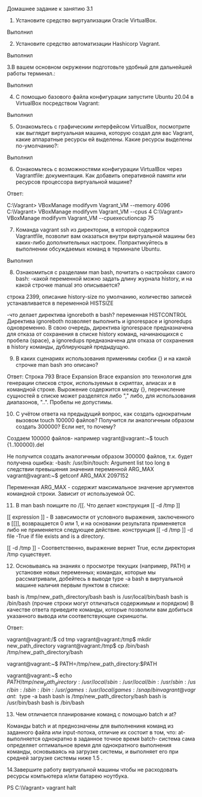 Домашнее задание к занятию 3.1

1. Установите средство виртуализации Oracle VirtualBox.

Выполнил

2. Установите средство автоматизации Hashicorp Vagrant.

Выполнил

3.В вашем основном окружении подготовьте удобный для дальнейшей работы терминал.:

Выполнил

4. С помощью базового файла конфигурации запустите Ubuntu 20.04 в VirtualBox посредством Vagrant:

Выполнил

5. Ознакомьтесь с графическим интерфейсом VirtualBox, посмотрите как выглядит виртуальная машина, которую создал для вас Vagrant, какие аппаратные ресурсы ей выделены. Какие ресурсы выделены по-умолчанию?:

Выполнил

6. Ознакомьтесь с возможностями конфигурации VirtualBox через Vagrantfile: документация. 
Как добавить оперативной памяти или ресурсов процессора виртуальной машине?

Ответ:

C:\Vagrant> VBoxManage modifyvm Vagrant_VM --memory 4096
C:\Vagrant> VBoxManage modifyvm Vagrant_VM --cpus 4
C:\Vagrant> VBoxManage modifyvm Vagrant_VM --cpuexecutioncap 75

7. Команда vagrant ssh из директории, в которой содержится Vagrantfile, позволит вам оказаться внутри виртуальной машины без каких-либо дополнительных настроек. Попрактикуйтесь в выполнении обсуждаемых команд в терминале Ubuntu.

Выполнил


8. Ознакомиться с разделами man bash, почитать о настройках самого bash:
-какой переменной можно задать длину журнала history, и на какой строчке manual это описывается?

строка 2399, описание history-size
по умолчанию, количество записей устанавливается в переменной HISTSIZE

-что делает директива ignoreboth в bash?
переменная HISTCONTROL
Директива ignoreboth позволяет выполнить и ignorespace и ignoredups одновременно.
В свою очередь, директива ignorespace предназначена для отказа от сохранения в списке history команд, 
начинающихся с пробела (space),
а ignoredups предназначена для отказа от сохранения в history команды, дублирующей предыдущую.


9. В каких сценариях использования применимы скобки {} и на какой строчке man bash это описано?

Ответ:
Строка 793    Brace Expansion
Brace expansion это технология для генерации списков строк, используемых в скриптах, алиасах и в командной строке. Вырожение содержится между {}, перечисление сущностей в списке может разделятся
либо "," либо, для использования диапазонов, "..". Пробелы не допустимы. 


10. С учётом ответа на предыдущий вопрос, как создать однократным вызовом touch 100000 файлов? Получится ли аналогичным образом создать 300000? Если нет, то почему?

Создаем 100000 файлов- например 
vagrant@vagrant:~$ touch {1..100000}.del

Не получится создать аналогичным образом 300000 файлов, т.к. будет получена ошибка:
-bash: /usr/bin/touch: Argument list too long
в следствии превышения значения переменной ARG_MAX
vagrant@vagrant:~$ getconf ARG_MAX
2097152

Переменная ARG_MAX - содержит максимальное значение аргументов командной строки. Зависит от используемой ОС.


11. В man bash поищите по /\[\[. Что делает конструкция [[ -d /tmp ]]

[[ expression ]] - В зависимости от условного выражения, заключенного в [[]], возвращается 0 или 1, и на основании результата применяется либо не применяется следующее действие.
конструкция [[ -d /tmp ]]
 -d file -True if file exists and is a directory.

[[ -d /tmp ]] - Соответственно, выражение вернет True, если директория /tmp существует.


12. Основываясь на знаниях о просмотре текущих (например, PATH) и установке новых переменных; командах, которые мы рассматривали, добейтесь в выводе type -a bash в виртуальной машине наличия первым пунктом в списке:

bash is /tmp/new_path_directory/bash
bash is /usr/local/bin/bash
bash is /bin/bash
(прочие строки могут отличаться содержимым и порядком) В качестве ответа приведите команды, которые позволили вам добиться указанного вывода или соответствующие скриншоты.


Ответ:

vagrant@vagrant:/$ cd tmp
vagrant@vagrant:/tmp$ mkdir new_path_directory
vagrant@vagrant:/tmp$ cp /bin/bash /tmp/new_path_directory/bash

vagrant@vagrant:~$ PATH=/tmp/new_path_directory:$PATH

vagrant@vagrant:~$ echo $PATH
/tmp/new_path_directory:/usr/local/sbin:/usr/local/bin:/usr/sbin:/usr/bin:/sbin:/bin:/usr/games:/usr/local/games:/snap/bin
vagrant@vagrant:~$ type -a bash
bash is /tmp/new_path_directory/bash
bash is /usr/bin/bash
bash is /bin/bash

13. Чем отличается планирование команд с помощью batch и at?

Команды batch и at преднозначены для выполнениня команд из заданного файла или input-потока, отличие их состоит в том, что:
at- выполняется однократно в заданное точное время
batch- система сама определяет оптимальное время для однократного выполнения команды, основываясь на загрузке системы, и выполняет его при средней загрузке системы ниже 1.5 .

14.Завершите работу виртуальной машины чтобы не расходовать ресурсы компьютера и/или батарею ноутбука.

PS C:\Vagrant> vagrant halt

 




